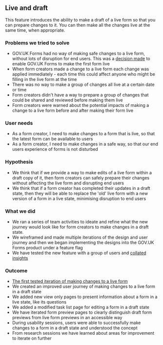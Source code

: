 ## Live and draft

This feature introduces the ability to make a draft of a live form so that you can prepare changes to it. You can then make all the changes live at the same time, when appropriate.

### Problems we tried to solve

- GOV.UK Forms had no way of making safe changes to a live form, without lots of disruption for end users. This was a [decision made](https://github.com/alphagov/forms/blob/main/decision-record/DR007-form-is-live-first-then-add-draft.MD) to enable GOV.UK Forms to make the first form live 
- When form creators made a change to a live form each change was applied immediately - each time this could affect anyone who might be filling in the live form at the time
- There was no way to make a group of changes all live at a certain date or time
- Form creators didn't have a way to prepare a group of changes that could be shared and reviewed before making them live
- Form creators were warned about the potential impacts of making a change to a live form before and after making their form live

### User needs

- As a form creator, I need to make changes to a form that is live, so that the latest form can be available to users
- As a form creator, I need to make changes in a safe way, so that our end users experience of forms is not disturbed

### Hypothesis

- We think that if we provide a way to make edits of a live form within a draft copy of it, then form creators can safely prepare their changes without affecting the live form and disrupting end users
- We think that if a form creator has completed their updates in a draft state, then they will be able to replace the 'old' live form with a new version of a form in a live state, minimising disruption to end users

### What we did

- We ran a series of team activities to ideate and refine what the new journey would look like for form creators to make changes in a draft state.
- We wireframed and made multiple iterations of the design and user journey and then we began implementing the designs into the GOV.UK Forms product under a feature flag
- We have tested the new feature with a group of users and [collated insights](https://docs.google.com/document/d/1FJnES5zJoL6-kYUMmdKOUBcfWi6caYfrCdnL7iypzw4/edit?usp=sharing)

### Outcome

- [The first tested iteration of making changes to a live form](/design/features/live-draft/version-1.md)
- We created an improved user journey of making changes to a live form in a draft state
- We added new view only pages to present information about a form in a live state, like its questions
- We added a modified task list page for editing a form in a draft state
- We have iterated form preview pages to clearly distinguish draft form previews from live form previews in an accessible way
- During usability sessions, users were able to successfully make changes to a form in a draft state and understood the concept
- From research sessions we have learned about areas for improvement to iterate on further
